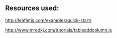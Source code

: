 ## Resources used:
http://leafletjs.com/examples/quick-start/

http://www.mredkj.com/tutorials/tableaddcolumn.js

